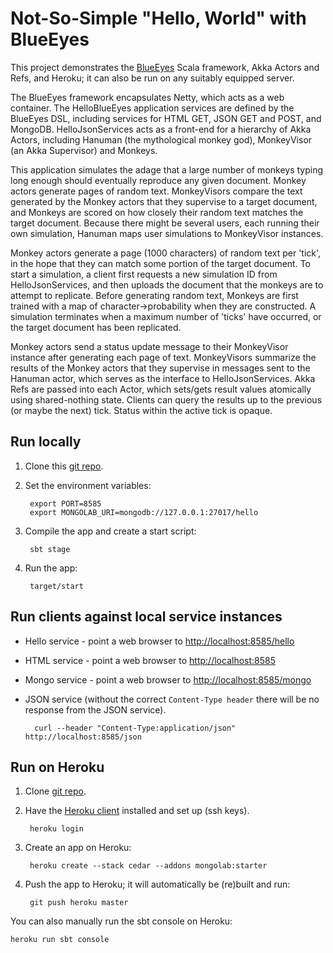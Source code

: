 Not-So-Simple "Hello, World" with BlueEyes
==========================================

This project demonstrates the [BlueEyes](https://github.com/jdegoes/blueeyes) Scala framework, Akka Actors and Refs,
and Heroku; it can also be run on any suitably equipped server.

The BlueEyes framework encapsulates Netty, which acts as a web container. The HelloBlueEyes application services are
defined by the BlueEyes DSL, including services for HTML GET, JSON GET and POST, and MongoDB. HelloJsonServices acts as a
front-end for a hierarchy of Akka Actors, including Hanuman (the mythological monkey god), MonkeyVisor (an Akka
Supervisor) and Monkeys.

This application simulates the adage that a large number of monkeys typing long enough should eventually reproduce any
given document. Monkey actors generate pages of random text. MonkeyVisors compare the text generated
by the Monkey actors that they supervise to a target document, and Monkeys are scored on how closely their random
text matches the target document. Because there might be several users, each running their own simulation, Hanuman maps
user simulations to MonkeyVisor instances.

Monkey actors generate a page (1000 characters) of random text per 'tick', in the hope that they can match some portion
of the target document. To start a simulation, a client first requests a new simulation ID from HelloJsonServices, and
then uploads the document that the monkeys are to attempt to replicate. Before generating random text, Monkeys are first
trained with a map of character->probability when they are constructed. A simulation terminates when a maximum number of
'ticks' have occurred, or the target document has been replicated.

Monkey actors send a status update message to their MonkeyVisor instance after generating each page of text.
MonkeyVisors summarize the results of the Monkey actors that they supervise in messages sent to the Hanuman actor, which
serves as the interface to HelloJsonServices. Akka Refs are passed into each Actor, which sets/gets result values
atomically using shared-nothing state. Clients can query the results up to the previous (or maybe the next) tick.
Status within the active tick is opaque.

Run locally
--------------

1. Clone this [git repo](https://github.com/jamesward/helloblueeyes).

2. Set the environment variables:

        export PORT=8585
        export MONGOLAB_URI=mongodb://127.0.0.1:27017/hello

3. Compile the app and create a start script:

        sbt stage

4. Run the app:

        target/start


Run clients against local service instances
----------------------------------------------

* Hello service - point a web browser to [http://localhost:8585/hello](http://localhost:8585/hello)
* HTML service - point a web browser to [http://localhost:8585](http://localhost:8585)
* Mongo service - point a web browser to [http://localhost:8585/mongo](http://localhost:8585/mongo)
* JSON service (without the correct `Content-Type header` there will be no response from the JSON service).

        curl --header "Content-Type:application/json" http://localhost:8585/json


Run on Heroku
----------------

1. Clone  [git repo](https://github.com/jamesward/helloblueeyes).

2. Have the [Heroku client](http://toolbelt.herokuapp.com/) installed and set up (ssh keys).

        heroku login

3. Create an app on Heroku:

        heroku create --stack cedar --addons mongolab:starter

4. Push the app to Heroku; it will automatically be (re)built and run:

        git push heroku master


You can also manually run the sbt console on Heroku:

    heroku run sbt console
